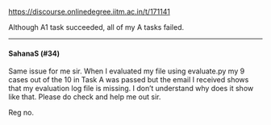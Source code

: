 https://discourse.onlinedegree.iitm.ac.in/t/171141

Although A1 task succeeded, all of my A tasks failed.</p><hr>

<h4>SahanaS (#34)</h4>
<p>Same issue for me sir. When I evaluated my file using evaluate.py my 9 cases out of the 10 in Task A was passed but the email I received shows that my evaluation log file is missing. I don’t understand why does it show like that. Please do check and help me out sir.</p>
<p>Reg no.